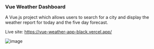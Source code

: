 ### Vue Weather Dashboard

A Vue.js project which allows users to search for a city and display the weather report for today and the five day forecast.

Live site: https://vue-weather-app-black.vercel.app/

![image](https://user-images.githubusercontent.com/69797257/112302697-44f63780-8c93-11eb-96bb-37166435b0de.png)
